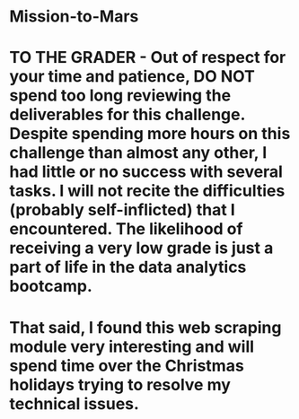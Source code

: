 # Mission-to-Mars

# TO THE GRADER - Out of respect for your time and patience, DO NOT spend too long reviewing the deliverables for this challenge. Despite spending more hours on this challenge than almost any other, I had little or no success with several tasks. I will not recite the difficulties (probably self-inflicted) that I encountered. The likelihood of receiving a very low grade is just a part of life in the data analytics bootcamp.
# That said, I found this web scraping module very interesting and will spend time over the Christmas holidays trying to resolve my technical issues.
